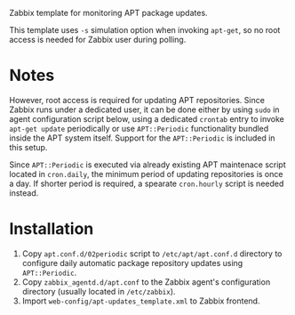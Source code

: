 Zabbix template for monitoring APT package updates.

This template uses `-s` simulation option when invoking `apt-get`, so no root access is needed for Zabbix user during polling.

# Notes
However, root access is required for updating APT repositories. Since Zabbix runs under a dedicated user, it can be done either by using `sudo` in agent configuration script below, using a dedicated `crontab` entry to invoke `apt-get update` periodically or use `APT::Periodic` functionality bundled inside the APT system itself. Support for the `APT::Periodic` is included in this setup.

Since `APT::Periodic` is executed via already existing APT maintenace script located in `cron.daily`, the minimum period of updating  repositories is once a day. If shorter period is required, a spearate `cron.hourly` script is needed instead.


# Installation
1. Copy `apt.conf.d/02periodic` script to `/etc/apt/apt.conf.d` directory to configure daily automatic package repository updates using `APT::Periodic`.
2. Copy `zabbix_agentd.d/apt.conf` to the Zabbix agent's configuration directory (usually located in `/etc/zabbix`).
3. Import `web-config/apt-updates_template.xml` to Zabbix frontend.